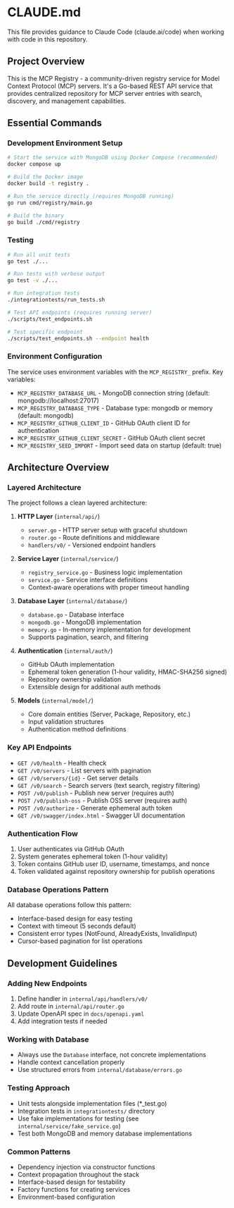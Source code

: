 # CLAUDE.md

This file provides guidance to Claude Code (claude.ai/code) when working with code in this repository.

## Project Overview

This is the MCP Registry - a community-driven registry service for Model Context Protocol (MCP) servers. It's a Go-based REST API service that provides centralized repository for MCP server entries with search, discovery, and management capabilities.

## Essential Commands

### Development Environment Setup
```bash
# Start the service with MongoDB using Docker Compose (recommended)
docker compose up

# Build the Docker image
docker build -t registry .

# Run the service directly (requires MongoDB running)
go run cmd/registry/main.go

# Build the binary
go build ./cmd/registry
```

### Testing
```bash
# Run all unit tests
go test ./...

# Run tests with verbose output
go test -v ./...

# Run integration tests
./integrationtests/run_tests.sh

# Test API endpoints (requires running server)
./scripts/test_endpoints.sh

# Test specific endpoint
./scripts/test_endpoints.sh --endpoint health
```

### Environment Configuration
The service uses environment variables with the `MCP_REGISTRY_` prefix. Key variables:
- `MCP_REGISTRY_DATABASE_URL` - MongoDB connection string (default: mongodb://localhost:27017)
- `MCP_REGISTRY_DATABASE_TYPE` - Database type: mongodb or memory (default: mongodb)
- `MCP_REGISTRY_GITHUB_CLIENT_ID` - GitHub OAuth client ID for authentication
- `MCP_REGISTRY_GITHUB_CLIENT_SECRET` - GitHub OAuth client secret
- `MCP_REGISTRY_SEED_IMPORT` - Import seed data on startup (default: true)

## Architecture Overview

### Layered Architecture
The project follows a clean layered architecture:

1. **HTTP Layer** (`internal/api/`)
   - `server.go` - HTTP server setup with graceful shutdown
   - `router.go` - Route definitions and middleware
   - `handlers/v0/` - Versioned endpoint handlers

2. **Service Layer** (`internal/service/`)
   - `registry_service.go` - Business logic implementation
   - `service.go` - Service interface definitions
   - Context-aware operations with proper timeout handling

3. **Database Layer** (`internal/database/`)
   - `database.go` - Database interface
   - `mongodb.go` - MongoDB implementation
   - `memory.go` - In-memory implementation for development
   - Supports pagination, search, and filtering

4. **Authentication** (`internal/auth/`)
   - GitHub OAuth implementation
   - Ephemeral token generation (1-hour validity, HMAC-SHA256 signed)
   - Repository ownership validation
   - Extensible design for additional auth methods

5. **Models** (`internal/model/`)
   - Core domain entities (Server, Package, Repository, etc.)
   - Input validation structures
   - Authentication method definitions

### Key API Endpoints
- `GET /v0/health` - Health check
- `GET /v0/servers` - List servers with pagination
- `GET /v0/servers/{id}` - Get server details
- `GET /v0/search` - Search servers (text search, registry filtering)
- `POST /v0/publish` - Publish new server (requires auth)
- `POST /v0/publish-oss` - Publish OSS server (requires auth)
- `POST /v0/authorize` - Generate ephemeral auth token
- `GET /v0/swagger/index.html` - Swagger UI documentation

### Authentication Flow
1. User authenticates via GitHub OAuth
2. System generates ephemeral token (1-hour validity)
3. Token contains GitHub user ID, username, timestamps, and nonce
4. Token validated against repository ownership for publish operations

### Database Operations Pattern
All database operations follow this pattern:
- Interface-based design for easy testing
- Context with timeout (5 seconds default)
- Consistent error types (NotFound, AlreadyExists, InvalidInput)
- Cursor-based pagination for list operations

## Development Guidelines

### Adding New Endpoints
1. Define handler in `internal/api/handlers/v0/`
2. Add route in `internal/api/router.go`
3. Update OpenAPI spec in `docs/openapi.yaml`
4. Add integration tests if needed

### Working with Database
- Always use the `Database` interface, not concrete implementations
- Handle context cancellation properly
- Use structured errors from `internal/database/errors.go`

### Testing Approach
- Unit tests alongside implementation files (*_test.go)
- Integration tests in `integrationtests/` directory
- Use fake implementations for testing (see `internal/service/fake_service.go`)
- Test both MongoDB and memory database implementations

### Common Patterns
- Dependency injection via constructor functions
- Context propagation throughout the stack
- Interface-based design for testability
- Factory functions for creating services
- Environment-based configuration